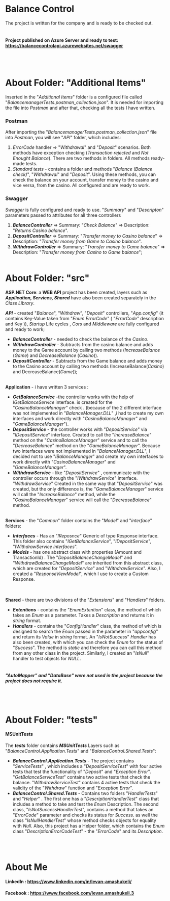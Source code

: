 ﻿# Balance Control

The project is written for the company and is ready to be checked out.
<br><br/>
#### Project published on Azure Server and ready to test: https://balancecontrolapi.azurewebsites.net/swagger
<br><br/>

# About Folder: "Additional Items"

Inserted in the "*Additional Items*" folder is a configured file called "*BalancemanagerTests.postman_collection.json*". It is needed for importing the file into *Postman* and after that, checking all the tests I have written.  
  
### Postman
 After importing the "*BalancemanagerTests.postman_collection.json*"  file into *Postman*, you will see "*API*" folder, which includes:
1. *ErrorCode* handler => "*Withdrawal*" and "*Deposit*" scenarios. Both methods have exception checking (*Transaction rejected* and *Not Enought Balance*). There are two methods in folders. All methods ready-made tests.
2. *Standard tests* - contains a folder and methods "*Balance (Balance check)*", "*Withdrawal*" and "*Deposit*". Using these methods, you can check the balance on your account, transfer money to the casino and vice versa, from the casino. All configured and are ready to work.

### Swagger
 *Swagger* is fully configured and ready to use. "*Summary*" and "*Descripton*" parameters passed to attributes for all three controllers
1. ***BalanceController*** => Summary: "*Check Balance*" => Description: "*Returns Casino balance*".
2. ***DepositController*** => Summary: "*Transfer money to Casino balance*" => Description: "*Transfer money from Game to Casino balance*".
3. ***WithdrawController*** => Summary: "*Transfer money to Game balance*" => Description: "*Transfer money from Casino to Game balance*";
<br><br/>
# About Folder: "src"

**ASP.NET Core**: a **WEB API** project has been created, layers such as ***Application, Services, Shared*** have also been created separately in the *Class Library*.

 ***API*** - created "*Balance*", "*Withdraw*", "*Deposit*" controllers, "*App.config*" (it contains Key-Value taken from "*Enum ErrorCode*" ( "*ErrorCode*" description and Key )), *Startup* Life cycles , *Cors* and *Middleware* are fully configured and ready to work;

 - ***BalanceController*** - needed to check the balance of the *Casino*.
 - ***WithdrawController*** - Subtracts from the casino balance and adds money to the Game account by calling two methods (*IncreaseBalance* (*Game*) and *DecreaseBalance* (*Casino*)).
 - ***DepositController*** - Subtracts from the Game balance and adds money to the Casino account by calling two methods (IncreaseBalance(*Casino*) and DecreaseBalance(*Game*));
<br><br/>

 **Application** - i have written 3 services :
 - ***GetBalanceService*** -the controller works with the help of  *IGetBalanceService* interface. is created for the   "*CasinoBalanceManager*" check . (because of the 2 different interface was not implemented  in  "*BalanceManager.DLL*" ,i had to create my own interfaces and work directly with "*CasinoBalanceManager*" and  "*GameBalanceManager*").
 - ***DepositService*** - the controller works with "*DepositService*" via "*IDepositService*" interface. Created to call the "*IncreaseBalance*" method on the "*CasinoBalanceManager*" service and to call the "*DecreaseBalance*" method on the "*GameBalanceManager*". Because two interfaces were not implemented in "*BalanceManager.DLL*", I decided not to use "*IBalanceManager*" and create my own interfaces to work directly with "*CasinoBalanceManager*" and "*GameBalanceManager*".
 - ***WithdrawService*** - like "*DepositService*" , communicate with the controller occurs through the "*IWithdrawService*" interface. "*WithdrawService*" Created in the same way that "*DepositService*" was created, but the only difference is, the "*GameBalanceManager*" service will call the "*IncreaseBalance*" method, while the "*CasinoBalanceManager*" service will call the "*DecreaseBalance*" method.
<br><br/>
 
 
****Services**** - the "*Common*" folder contains the "*Model*" and "*interface*" folders:
  - ***Interfaces*** - Has an "*IReposnce<T>*" Generic of type Response interface. This folder also contains "*IGetBalanceService*", "*IDepositService*", "*IWithdrawService interfaces*".
  - ***Models*** - has one abstract class with properties (Amount
  and TransactionId) . The "*DepositBalanceChangeModel*" and "*WithdrawBalanceChangeModel*" are inherited from this abstract class, which are created for "*DepositService*" and "*WithdrawService*".
  Also, I created a "*ResponseViewModel*", which I use to create a Custom Response.

<br><br/>
****Shared**** -  there are two divisions of the "*Extensions*" and "*Handlers*" folders.

  - ***Extentions*** - contains the "*EnumExtention*" class, the method of which takes an *Enum* as a parameter. Takes a *Description* and returns it in *string* format. 
 - ***Handlers*** - contains the "*ConfigHandler*" class, the method of which is designed to search the *Enum* passed in the parameter in "*appconfig*" and return its *Value* in *string* format. An "*IsNotSuccess*" *Handler* has also been created, with which you can check the *Enum* for the status of "*Success*". The method is *static* and therefore you can call this method from any other class in the project. Similarly, I created an "*IsNull*" handler to test objects for *NULL*.
<br><br/>

##### "*AutoMapper*" and "*DataBase*"  were not used in the project because the project does not require it.

<br><br/>
# About Folder: "tests" 

####  MSUnitTests

The ***tests*** folder contains ***MSUnitTests*** Layers such as "*BalanceControl.Application.Tests*" and "*BalanceControl.Shared.Tests*":

 - ***BalanceControl.Application.Tests*** - The project contains "*ServiceTests*" , which includes a "*DepositServiceTest*" with four active tests that test the functionality of "*Deposit*" and "*Exception Error*". "*GetBalanceServiceTest*" contains two active tests that check the balance. "*WithdrawServiceTest*" contains 4 active tests that check the validity of the "*Withdraw*" function and "*Exception Error*".
 - ***BalanceControl.Shared.Tests*** - Contains two folders "*HandlerTests*" and "*Helper*" . The first one has a "*DescriptionHandlerTest*" class that includes a method to take and test the *Enum* Description. The second class, "*IsNotSuccessHandlerTest*", contains a method that takes an "*ErrorCode*" parameter and checks its status for *Success*. as well the class "*IsNullHandlerTest*" whose method checks objects for equality with *Null*.
 Also, this project has a Helper folder, which contains the *Enum* class "*DescriptionErrorCodeTest*" - the "*ErrorCode*" and its *Description*.


<br><br/>
# About Me
####  LinkedIn : https://www.linkedin.com/in/levan-amashukeli/

####  Facebook : https://www.facebook.com/levan.amashukeli.3
